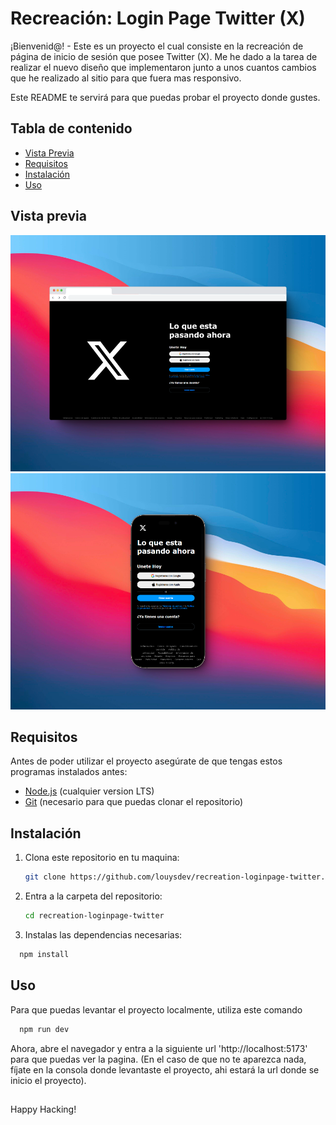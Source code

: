 # Recreación: Login Page Twitter (X)

¡Bienvenid@! - Este es un proyecto el cual consiste en la recreación de página de inicio de sesión que posee Twitter (X). Me he dado a la tarea de realizar el nuevo diseño que implementaron junto a unos cuantos cambios que he realizado al sitio para que fuera mas responsivo.

Este README te servirá para que puedas probar el proyecto donde gustes.

## Tabla de contenido

- [Vista Previa](#vista-previa)
- [Requisitos](#requisitos)
- [Instalación](#instalación)
- [Uso](#uso)

## Vista previa

![Sitio Web (PC)](./src//assets/website.png)
![Sitio Web (PC)](./src//assets/website-movil.png)

## Requisitos

Antes de poder utilizar el proyecto asegúrate de que tengas estos programas instalados antes:

- [Node.js](https://nodejs.org/) (cualquier version LTS)
- [Git](https://git-scm.com/) (necesario para que puedas clonar el repositorio)

## Instalación

1. Clona este repositorio en tu maquina:

   ```bash
   git clone https://github.com/louysdev/recreation-loginpage-twitter.git
   ```

2. Entra a la carpeta del repositorio:

   ```bash
   cd recreation-loginpage-twitter
   ```

3. Instalas las dependencias necesarias:

```bash
  npm install
```

## Uso

Para que puedas levantar el proyecto localmente, utiliza este comando

```bash
  npm run dev
```

Ahora, abre el navegador y entra a la siguiente url 'http://localhost:5173' para que puedas ver la pagina. (En el caso de que no te aparezca nada, fíjate en la consola donde levantaste el proyecto, ahi estará la url donde se inicio el proyecto).

##

Happy Hacking!
